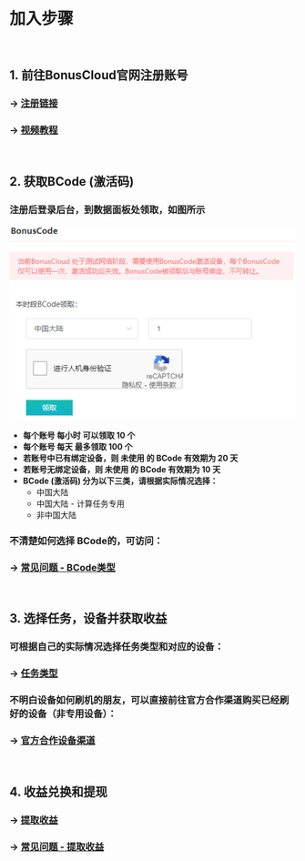 # 加入步骤
<br>

## 1. 前往BonusCloud官网注册账号
### -> [注册链接](https://console.bonuscloud.work/signUp)
### -> [视频教程](https://v.qq.com/x/page/h0812vmy14j.html)
<br>

## 2. 获取BCode (激活码)
### 注册后登录后台，到数据面板处领取，如图所示  
![Image](image/step-bcode.png)  
- **每个账号 每小时 可以领取 10 个**  
- **每个账号 每天 最多领取 100 个**  
- **若账号中已有绑定设备，则 未使用 的 BCode 有效期为 20 天**  
- **若账号无绑定设备，则 未使用 的 BCode 有效期为 10 天**  
- **BCode (激活码) 分为以下三类，请根据实际情况选择：**  
  - 中国大陆  
  - 中国大陆 - 计算任务专用  
  - 非中国大陆  
### 不清楚如何选择 BCode的，可访问：
### -> [常见问题 - BCode类型](6.1-faq-bcode.md)
<br>

## 3. 选择任务，设备并获取收益
### 可根据自己的实际情况选择任务类型和对应的设备：
### -> [任务类型](3.0.0-task.md)
### 不明白设备如何刷机的朋友，可以直接前往官方合作渠道购买已经刷好的设备（非专用设备）：
### -> [官方合作设备渠道](2.1-store.md)
<br>

## 4. 收益兑换和提现
### ->  [提取收益](5.0-withdrawal.md)
### ->  [常见问题 - 提取收益](6.4-faq-withdrawal.md)
